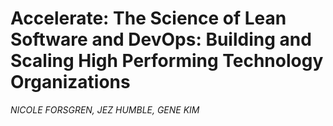 #  Accelerate: The Science of Lean Software and DevOps: Building and Scaling High Performing Technology Organizations

*NICOLE FORSGREN, JEZ HUMBLE, GENE KIM*